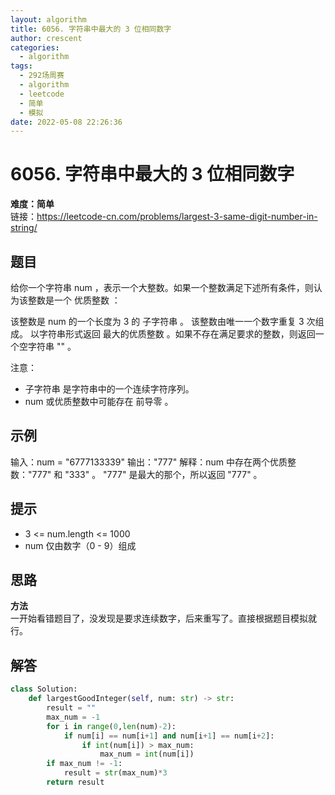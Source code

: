 ```yaml
---
layout: algorithm
title: 6056. 字符串中最大的 3 位相同数字
author: crescent
categories:
  - algorithm
tags:
  - 292场周赛
  - algorithm
  - leetcode
  - 简单
  - 模拟
date: 2022-05-08 22:26:36
---
```

# 6056. 字符串中最大的 3 位相同数字
**难度：简单**  
链接：https://leetcode-cn.com/problems/largest-3-same-digit-number-in-string/
## 题目
给你一个字符串 num ，表示一个大整数。如果一个整数满足下述所有条件，则认为该整数是一个 优质整数 ：

该整数是 num 的一个长度为 3 的 子字符串 。
该整数由唯一一个数字重复 3 次组成。
以字符串形式返回 最大的优质整数 。如果不存在满足要求的整数，则返回一个空字符串 "" 。

注意：

+ 子字符串 是字符串中的一个连续字符序列。
+ num 或优质整数中可能存在 前导零 。

## 示例
输入：num = "6777133339"
输出："777"
解释：num 中存在两个优质整数："777" 和 "333" 。
"777" 是最大的那个，所以返回 "777" 。

## 提示
+ 3 <= num.length <= 1000
+ num 仅由数字（0 - 9）组成

## 思路
**方法**  
一开始看错题目了，没发现是要求连续数字，后来重写了。直接根据题目模拟就行。

## 解答
``` python
class Solution:
    def largestGoodInteger(self, num: str) -> str:
        result = ""
        max_num = -1
        for i in range(0,len(num)-2):
            if num[i] == num[i+1] and num[i+1] == num[i+2]:
                if int(num[i]) > max_num:
                    max_num = int(num[i])
        if max_num != -1:
            result = str(max_num)*3
        return result
```